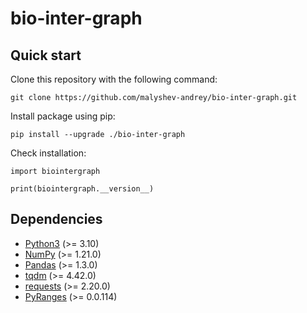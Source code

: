 # bio-inter-graph

## Quick start
Clone this repository with the following command:

```{bash}
git clone https://github.com/malyshev-andrey/bio-inter-graph.git
```

Install package using pip:
```{bash}
pip install --upgrade ./bio-inter-graph
```

Check installation:
```{python3}
import biointergraph

print(biointergraph.__version__)
```

## Dependencies

- [Python3](https://github.com/python/cpython) (>= 3.10)
- [NumPy](https://github.com/numpy/numpy) (>= 1.21.0)
- [Pandas](https://github.com/pandas-dev/pandas) (>= 1.3.0)
- [tqdm](https://github.com/tqdm/tqdm) (>= 4.42.0)
- [requests](https://github.com/psf/requests) (>= 2.20.0)
- [PyRanges](https://github.com/pyranges/pyranges) (>= 0.0.114)
